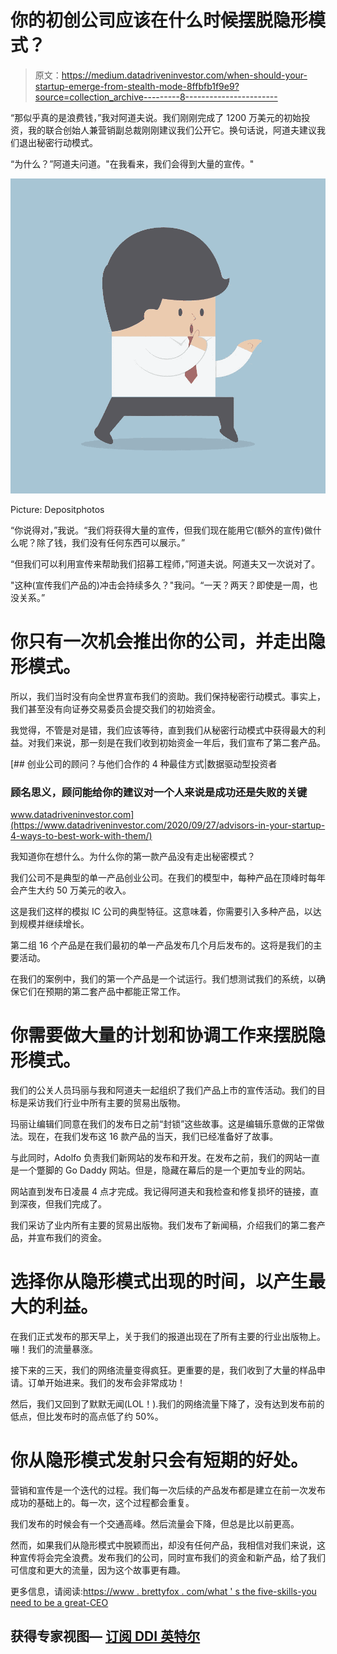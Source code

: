 # 你的初创公司应该在什么时候摆脱隐形模式？

> 原文：<https://medium.datadriveninvestor.com/when-should-your-startup-emerge-from-stealth-mode-8ffbfb1f9e9?source=collection_archive---------8----------------------->

“那似乎真的是浪费钱，”我对阿道夫说。我们刚刚完成了 1200 万美元的初始投资，我的联合创始人兼营销副总裁刚刚建议我们公开它。换句话说，阿道夫建议我们退出秘密行动模式。

“为什么？”阿道夫问道。"在我看来，我们会得到大量的宣传。"

![](img/7f868f016338d83413fdd81ba95d4729.png)

Picture: Depositphotos

“你说得对，”我说。“我们将获得大量的宣传，但我们现在能用它(额外的宣传)做什么呢？除了钱，我们没有任何东西可以展示。”

“但我们可以利用宣传来帮助我们招募工程师，”阿道夫说。阿道夫又一次说对了。

"这种(宣传我们产品的)冲击会持续多久？"我问。“一天？两天？即使是一周，也没关系。”

# 你只有一次机会推出你的公司，并走出隐形模式。

所以，我们当时没有向全世界宣布我们的资助。我们保持秘密行动模式。事实上，我们甚至没有向证券交易委员会提交我们的初始资金。

我觉得，不管是对是错，我们应该等待，直到我们从秘密行动模式中获得最大的利益。对我们来说，那一刻是在我们收到初始资金一年后，我们宣布了第二套产品。

[](https://www.datadriveninvestor.com/2020/09/27/advisors-in-your-startup-4-ways-to-best-work-with-them/) [## 创业公司的顾问？与他们合作的 4 种最佳方式|数据驱动型投资者

### 顾名思义，顾问能给你的建议对一个人来说是成功还是失败的关键

www.datadriveninvestor.com](https://www.datadriveninvestor.com/2020/09/27/advisors-in-your-startup-4-ways-to-best-work-with-them/) 

我知道你在想什么。为什么你的第一款产品没有走出秘密模式？

我们公司不是典型的单一产品创业公司。在我们的模型中，每种产品在顶峰时每年会产生大约 50 万美元的收入。

这是我们这样的模拟 IC 公司的典型特征。这意味着，你需要引入多种产品，以达到规模并继续增长。

第二组 16 个产品是在我们最初的单一产品发布几个月后发布的。这将是我们的主要活动。

在我们的案例中，我们的第一个产品是一个试运行。我们想测试我们的系统，以确保它们在预期的第二套产品中都能正常工作。

# 你需要做大量的计划和协调工作来摆脱隐形模式。

我们的公关人员玛丽与我和阿道夫一起组织了我们产品上市的宣传活动。我们的目标是采访我们行业中所有主要的贸易出版物。

玛丽让编辑们同意在我们的发布日之前“封锁”这些故事。这是编辑乐意做的正常做法。现在，在我们发布这 16 款产品的当天，我们已经准备好了故事。

与此同时，Adolfo 负责我们新网站的发布和开发。在发布之前，我们的网站一直是一个蹩脚的 Go Daddy 网站。但是，隐藏在幕后的是一个更加专业的网站。

网站直到发布日凌晨 4 点才完成。我记得阿道夫和我检查和修复损坏的链接，直到深夜，但我们完成了。

我们采访了业内所有主要的贸易出版物。我们发布了新闻稿，介绍我们的第二套产品，并宣布我们的资金。

# 选择你从隐形模式出现的时间，以产生最大的利益。

在我们正式发布的那天早上，关于我们的报道出现在了所有主要的行业出版物上。嘣！我们的流量暴涨。

接下来的三天，我们的网络流量变得疯狂。更重要的是，我们收到了大量的样品申请。订单开始进来。我们的发布会非常成功！

然后，我们又回到了默默无闻(LOL！).我们的网络流量下降了，没有达到发布前的低点，但比发布时的高点低了约 50%。

# 你从隐形模式发射只会有短期的好处。

营销和宣传是一个迭代的过程。我们每一次后续的产品发布都是建立在前一次发布成功的基础上的。每一次，这个过程都会重复。

我们发布的时候会有一个交通高峰。然后流量会下降，但总是比以前更高。

然而，如果我们从隐形模式中脱颖而出，却没有任何产品，我相信对我们来说，这种宣传将会完全浪费。发布我们的公司，同时宣布我们的资金和新产品，给了我们可信度和更大的流量，因为这个故事更有趣。

更多信息，请阅读:[https://www . brettyfox . com/what ' s the five-skills-you need to be a great-CEO](https://www.brettjfox.com/what-are-the-five-skills-you-need-to-be-a-great-ceo)

## 获得专家视图— [订阅 DDI 英特尔](https://datadriveninvestor.com/ddi-intel)